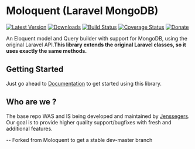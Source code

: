 Moloquent (Laravel MongoDB)
=============================


[![Latest Version](http://img.shields.io/packagist/v/moloquent/moloquent.svg)](https://packagist.org/packages/moloquent/moloquent)
[![Downloads](http://img.shields.io/packagist/dt/moloquent/moloquent.svg)](https://packagist.org/packages/moloquent/moloquent)
[![Build Status](http://img.shields.io/travis/moloquent/moloquent.svg)](https://travis-ci.org/moloquent/moloquent)
[![Coverage Status](http://img.shields.io/coveralls/moloquent/moloquent.svg)](https://coveralls.io/r/moloquent/moloquent?branch=master)
[![Donate](https://img.shields.io/badge/donate-paypal-blue.svg)](https://www.paypal.me/jenssegers)

An Eloquent model and Query builder with support for MongoDB, using the original Laravel API.**This library extends the original Laravel classes, so it uses exactly the same methods.**  

Getting Started
----------------
Just go ahead to [Documentation](https://moloquent.github.io) to get started using this library.


Who are we ?
-------------
The base repo WAS and IS being developed and maintained by [Jenssegers](https://github.com/jenssegers/laravel-mongodb).
Our goal is to provide higher quality support/bugfixes with fresh and additional features.

-- Forked from Moloquent to get a stable dev-master branch
